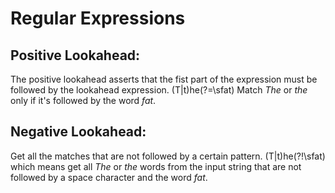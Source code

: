 
# Regular Expressions
## Positive Lookahead:
The positive lookahead asserts that the fist part of the expression must be followed by the lookahead expression.
(T|t)he(?=\sfat) Match <em>The</em> or <em>the</em> only if it's followed by the word <em>fat</em>.

## Negative Lookahead:
Get all the matches that are not followed by a certain pattern. (T|t)he(?!\sfat) which means get all <em>The</em> or <em>the</em> words from the input string that are not followed by a space character and the word <em>fat</em>.